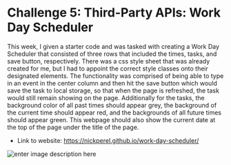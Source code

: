 # Challenge 5: Third-Party APIs: Work Day Scheduler

This week, I given a starter code and was tasked with creating a Work Day Scheduler that consisted of three rows that included the times, tasks, and save button, respectively. There was a css style sheet that was already created for me, but I had to appoint the correct style classes onto their designated elements. The functionality was comprised of being able to type in an event in the center column and then hit the save button which would save the task to local storage, so that when the page is refreshed, the task would still remain showing on the page. Additionally for the tasks, the background color of all past times should appear grey, the background of the current time should appear red, and the backgrounds of all future times should appear green. This webpage should also show the current date at the top of the page under the title of the page.

 - Link to website: https://nickperel.github.io/work-day-scheduler/

![enter image description here](https://www.dropbox.com/s/yp882jry9jxrhz3/work-day-scheduler.png?raw=1)